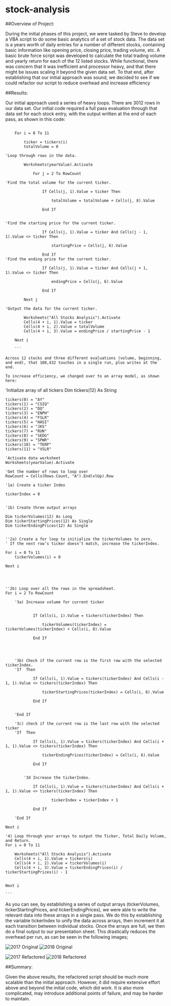 # stock-analysis

##Overview of Project: 

During the initial phases of this project, we were tasked by Steve to develop a VBA script to do some basic analytics of a set of stock data. The data set is a years worth of daily entries for a number of different stocks, containing basic information like opening price, closing price, trading volume, etc. A basic brute force script was developed to calculate the total trading volume and yearly return for each of the 12 listed stocks. While functional, there was concern that it was inefficient and processor heavy, and that there might be issues scaling it beyond the given data set. To that end, after establishing that our initial approach was sound, we decided to see if we could refactor our script to reduce overhead and increase efficiency 

##Results: 

Our initial approach used a series of heavy loops. There are 3012 rows in our data set. Our initial code required a full pass evaluation through that data set for each stock entry, with the output written at the end of each pass, as shown in this code:

```

    For i = 0 To 11
    
        ticker = tickers(i)
        totalVolume = 0
        
'Loop through rows in the data.

        Worksheets(yearValue).Activate
        
            For j = 2 To RowCount

'Find the total volume for the current ticker.

                If Cells(j, 1).Value = ticker Then
                    
                    totalVolume = totalVolume + Cells(j, 8).Value
                    
                End If
                

'Find the starting price for the current ticker.

                If Cells(j, 1).Value = ticker And Cells(j - 1, 1).Value <> ticker Then

                    startingPrice = Cells(j, 6).Value

                End If
'Find the ending price for the current ticker.

                If Cells(j, 1).Value = ticker And Cells(j + 1, 1).Value <> ticker Then

                    endingPrice = Cells(j, 6).Value

                End If
                
        Next j
        
'Output the data for the current ticker.

        Worksheets("All Stocks Analysis").Activate
        Cells(4 + i, 1).Value = ticker
        Cells(4 + i, 2).Value = totalVolume
        Cells(4 + i, 3).Value = endingPrice / startingPrice - 1
        
    Next i

    ```

Across 12 stocks and three different evaluations (volume, beginning, and end), that 108,432 touches in a single run, plus writes at the end. 

To increase efficiency, we changed over to an array model, as shown here:

```

'Initialize array of all tickers
    Dim tickers(12) As String
    
    tickers(0) = "AY"
    tickers(1) = "CSIQ"
    tickers(2) = "DQ"
    tickers(3) = "ENPH"
    tickers(4) = "FSLR"
    tickers(5) = "HASI"
    tickers(6) = "JKS"
    tickers(7) = "RUN"
    tickers(8) = "SEDG"
    tickers(9) = "SPWR"
    tickers(10) = "TERP"
    tickers(11) = "VSLR"
    
    'Activate data worksheet
    Worksheets(yearValue).Activate
    
    'Get the number of rows to loop over
    RowCount = Cells(Rows.Count, "A").End(xlUp).Row
    
    '1a) Create a ticker Index
    
    tickerIndex = 0
    

    '1b) Create three output arrays
    
    Dim tickerVolumes(12) As Long
    Dim tickerStartingPrices(12) As Single
    Dim tickerEndingPrices(12) As Single
    
    
    ''2a) Create a for loop to initialize the tickerVolumes to zero.
    ' If the next row’s ticker doesn’t match, increase the tickerIndex.
    
    For i = 0 To 11
        tickerVolumes(i) = 0
        
    Next i
    
    
    
        
    ''2b) Loop over all the rows in the spreadsheet.
    For i = 2 To RowCount
    
        '3a) Increase volume for current ticker
        
        
                If Cells(i, 1).Value = tickers(tickerIndex) Then
                    
                    tickerVolumes(tickerIndex) = tickerVolumes(tickerIndex) + Cells(i, 8).Value
                    
                End If
                

        
        
        '3b) Check if the current row is the first row with the selected tickerIndex.
        'If  Then
            
                If Cells(i, 1).Value = tickers(tickerIndex) And Cells(i - 1, 1).Value <> tickers(tickerIndex) Then

                    tickerStartingPrices(tickerIndex) = Cells(i, 6).Value

                End If
            
            
        'End If
        
        '3c) check if the current row is the last row with the selected ticker
        'If  Then
            
                If Cells(i, 1).Value = tickers(tickerIndex) And Cells(i + 1, 1).Value <> tickers(tickerIndex) Then

                    tickerEndingPrices(tickerIndex) = Cells(i, 6).Value

                End If
            

            '3d Increase the tickerIndex.
            
                If Cells(i, 1).Value = tickers(tickerIndex) And Cells(i + 1, 1).Value <> tickers(tickerIndex) Then

                        tickerIndex = tickerIndex + 1
                        
                End If
            
        'End If
    
    Next i
    
    '4) Loop through your arrays to output the Ticker, Total Daily Volume, and Return.
    For i = 0 To 11
        
        Worksheets("All Stocks Analysis").Activate
        Cells(4 + i, 1).Value = tickers(i)
        Cells(4 + i, 2).Value = tickerVolumes(i)
        Cells(4 + i, 3).Value = tickerEndingPrices(i) / tickerStartingPrices(i) - 1

        
    Next i

    ```

As you can see, by establishing a series of output arrays (tickerVolumes, tickerStartingPrices, and tickerEndingPrices), we were able to write the relevant data into these arrays in a single pass. We do this by establishing the variable tickerIndex to unify the data across arrays, then increment it at each transition between individual stocks. Once the arrays are full, we then do a final output to our presentation sheet. This drastically reduces the overhead per run, as can be seen in the following images;

![2017 Original](/Resources/yearValueAnalysisRuntime2017.png)
![2018 Original](/Resources/yearValueAnalysisRuntime2018.png)

![2017 Refactored](/Resources/VBA_Challenge_2017.png)
![2018 Refactored](/Resources/VBA_Challenge_2017.png)

##Summary: 

Given the above results, the refactored script should be much more scalable than the initial approach. However, it did require extensive effort above and beyond the initial code, which did work. It is also more complicated, may introduce additional points of failure, and may be harder to maintain. 
